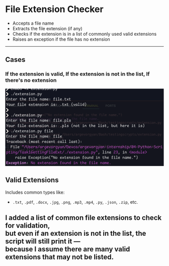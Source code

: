 # File Extension Checker

- Accepts a file name
- Extracts the file extension (if any)
- Checks if the extension is in a list of commonly used valid extensions
- Raises an exception if the file has no extension
---

## Cases

### If the extension is valid, If the extension is not in the list,  If there's no extension

![ex](scr1.png)

## Valid Extensions

Includes common types like:
- `.txt`, `.pdf`, `.docx`, `.jpg`, `.png`, `.mp3`, `.mp4`, `.py`, `.json`, `.zip`, etc.

I added a list of common file extensions to check for validation,  
but even if an extension is not in the list, the script will still print it —  
because I assume there are many valid extensions that may not be listed.
---